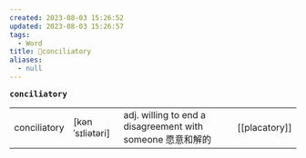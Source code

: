 ```yaml
---
created: 2023-08-03 15:26:52
updated: 2023-08-03 15:26:57
tags:
  - Word
title: 📖conciliatory
aliases:
  - null
---
```


<pre><strong>conciliatory</strong></pre>
|   |   |   |   |
|---|---|---|---|
|conciliatory|[kənˈsɪliətəri]|adj. willing to end a disagreement with someone 愿意和解的|[[placatory]]|